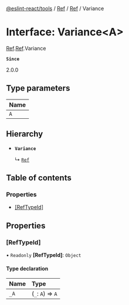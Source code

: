 [@eslint-react/tools](../README.md) / [Ref](../modules/Ref.md) / [Ref](../modules/Ref.Ref.md) / Variance

# Interface: Variance\<A\>

[Ref](../modules/Ref.md).[Ref](../modules/Ref.Ref.md).Variance

**`Since`**

2.0.0

## Type parameters

| Name |
| :--- |
| `A`  |

## Hierarchy

- **`Variance`**

  ↳ [`Ref`](Ref.Ref-1.md)

## Table of contents

### Properties

- [[RefTypeId]](Ref.Ref.Variance.md#[reftypeid])

## Properties

### [RefTypeId]

• `Readonly` **[RefTypeId]**: `Object`

#### Type declaration

| Name | Type              |
| :--- | :---------------- |
| `_A` | (`_`: `A`) => `A` |

